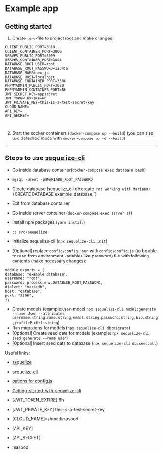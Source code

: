# Example app

## Getting started

1. Create `.env`-file to project root and make changes:

```
CLIENT_PUBLIC_PORT=3010
CLIENT_CONTAINER_PORT=3000
SERVER_PUBLIC_PORT=3009
SERVER_CONTAINER_PORT=3001
DATABASE_ROOT_USER=root
DATABASE_ROOT_PASSWORD=123456
DATABASE_NAME=nextjs
DATABASE_HOST=localhost
DATABASE_CONTAINER_PORT=3306
PHPMYADMIN_PUBLIC_PORT=3080
PHPMYADMIN_CONTAINER_PORT=80
JWT_SECRET_KEY=appsecret
JWT_TOKEN_EXPIRE=6h
JWT_PRIVATE_KEY=this-is-a-test-secret-key
CLOUD_NAME=
API_KEY=
API_SECRET=



```

2. Start the docker containers (`docker-compose up --build`) (you can also use detached mode with `docker-compose up -d --build`)
<hr/>

## Steps to use [sequelize-cli](https://www.npmjs.com/package/sequelize-cli)

- Go inside database container(`docker-compose exec database bash`)
- `mysql -uroot -p$MARIADB_ROOT_PASSWORD`
- Create database (sequelize_cli db:create` not working with MariaDB) (`CREATE DATABASE example_database;`)
- Exit from database container
- Go inside server container (`docker-compose exec server sh`)

- Install npm packages (`yarn install`)

- `cd src/sequelize`
- Initialize sequelize-cli (`npx sequelize-cli init`)
- [Optional] replace `config/config.json` with `config/config.js` (to be able to read from environment variables like password) file with following contents (make necessary changes):

```
module.exports = {
database: "example_database",
username: "root",
password: process.env.DATABASE_ROOT_PASSWORD,
dialect: "mariadb",
host: "database",
port: "3306",
};
```

- Create models (example:`User`-model `npx sequelize-cli model:generate --name User --attributes username:string,name:string,email:string,password:string,bio:string,profilePicUrl:string`)
- Run migrations for models (`npx sequelize-cli db:migrate`)
- [Optional] Create seed data for models (example: `npx sequelize-cli seed:generate --name user`)
- [Optional] Insert seed data to database (`npx sequelize-cli db:seed:all`)

Useful links:

- [sequelize](https://www.npmjs.com/package/sequelize)
- [sequelize-cli](https://www.npmjs.com/package/sequelize-cli)
- [options for config.js](https://stackoverflow.com/a/53574762/17193833)
- [Getting-started-with-sequelize-cli](https://levelup.gitconnected.com/getting-started-with-sequelize-cli-c33c797f05c6)

- [JWT_TOKEN_EXPIRE] 6h
- [JWT_PRIVATE_KEY] this-is-a-test-secret-key
- [CLOUD_NAME]=ahmadimasood
- [API_KEY]
- [API_SECRET]
- masood